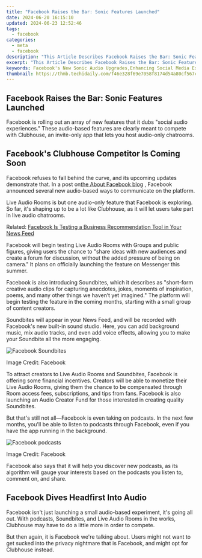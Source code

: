 ```yaml
---
title: "Facebook Raises the Bar: Sonic Features Launched"
date: 2024-06-20 16:15:10
updated: 2024-06-23 12:52:46
tags:
  - facebook
categories:
  - meta
  - facebook
description: "This Article Describes Facebook Raises the Bar: Sonic Features Launched"
excerpt: "This Article Describes Facebook Raises the Bar: Sonic Features Launched"
keywords: Facebook's New Sonic Audio Upgrades,Enhancing Social Media Experience with Facebook’s Sonic Innovations,The Future of Facebook Interaction Through Immersive Audio Technology,How Facebook's Latest Sonic Features Are Changing the Digital Landscape,Exploring Facebook's Sound Design,Facebook's Advancements in Audio for Social Networking Platforms,The Evolution of Facebook
thumbnail: https://thmb.techidaily.com/f46e328f69e7058f8174d54a80cf567c4a8edb28d9f0b33722c79996a70bc6bb.jpg
---
```


## Facebook Raises the Bar: Sonic Features Launched

 Facebook is rolling out an array of new features that it dubs "social audio experiences." These audio-based features are clearly meant to compete with Clubhouse, an invite-only app that lets you host audio-only chatrooms.

## Facebook's Clubhouse Competitor Is Coming Soon

 Facebook refuses to fall behind the curve, and its upcoming updates demonstrate that. In a post on[the About Facebook blog](https://about.fb.com/news/2021/04/bringing-social-audio-experiences-to-facebook/) , Facebook announced several new audio-based ways to communicate on the platform.

 Live Audio Rooms is but one audio-only feature that Facebook is exploring. So far, it's shaping up to be a lot like Clubhouse, as it will let users take part in live audio chatrooms.

 Related: [Facebook Is Testing a Business Recommendation Tool in Your News Feed](https://www.makeuseof.com/facebook-testing-business-recommendation-tool-news-feed/)

 Facebook will begin testing Live Audio Rooms with Groups and public figures, giving users the chance to "share ideas with new audiences and create a forum for discussion, without the added pressure of being on camera." It plans on officially launching the feature on Messenger this summer.

 Facebook is also introducing Soundbites, which it describes as "short-form creative audio clips for capturing anecdotes, jokes, moments of inspiration, poems, and many other things we haven’t yet imagined." The platform will begin testing the feature in the coming months, starting with a small group of content creators.

 Soundbites will appear in your News Feed, and will be recorded with Facebook's new built-in sound studio. Here, you can add background music, mix audio tracks, and even add voice effects, allowing you to make your Soundbite all the more engaging.

![Facebook Soundbites](https://static1.makeuseofimages.com/wordpress/wp-content/uploads/2021/04/facebook-audio-soundbites.png)

Image Credit: Facebook

 To attract creators to Live Audio Rooms and Soundbites, Facebook is offering some financial incentives. Creators will be able to monetize their Live Audio Rooms, giving them the chance to be compensated through Room access fees, subscriptions, and tips from fans. Facebook is also launching an Audio Creator Fund for those interested in creating quality Soundbites.

 But that's still not all—Facebook is even taking on podcasts. In the next few months, you'll be able to listen to podcasts through Facebook, even if you have the app running in the background.

![Facebook podcasts](https://static1.makeuseofimages.com/wordpress/wp-content/uploads/2021/04/facebook-podcasts-feature.png)

Image Credit: Facebook

 Facebook also says that it will help you discover new podcasts, as its algorithm will gauge your interests based on the podcasts you listen to, comment on, and share.

## Facebook Dives Headfirst Into Audio

 Facebook isn't just launching a small audio-based experiment, it's going all out. With podcasts, Soundbites, and Live Audio Rooms in the works, Clubhouse may have to do a little more in order to compete.

 But then again, it is Facebook we're talking about. Users might not want to get sucked into the privacy nightmare that is Facebook, and might opt for Clubhouse instead.


<ins class="adsbygoogle"
     style="display:block"
     data-ad-format="autorelaxed"
     data-ad-client="ca-pub-7571918770474297"
     data-ad-slot="1223367746"></ins>



<ins class="adsbygoogle"
     style="display:block"
     data-ad-client="ca-pub-7571918770474297"
     data-ad-slot="8358498916"
     data-ad-format="auto"
     data-full-width-responsive="true"></ins>
